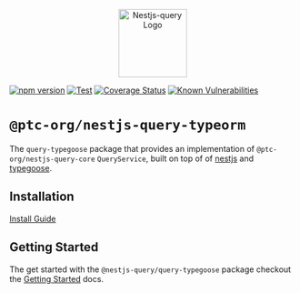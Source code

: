 <p align="center">
  <a href="https://doug-martin.github.io/nestjs-query" target="blank"><img src="https://doug-martin.github.io/nestjs-query/img/logo.svg" width="120" alt="Nestjs-query Logo" /></a>
</p>

[![npm version](https://img.shields.io/npm/v/@ptc-org/nestjs-query-typeorm.svg)](https://www.npmjs.org/package/@ptc-org/nestjs-query-typeorm)
[![Test](https://github.com/tripss/nestjs-query/workflows/Test/badge.svg?branch=master)](https://github.com/tripss/nestjs-query/actions?query=workflow%3ATest+and+branch%3Amaster+)
[![Coverage Status](https://coveralls.io/repos/github/doug-martin/nestjs-query/badge.svg?branch=master)](https://coveralls.io/github/doug-martin/nestjs-query?branch=master)
[![Known Vulnerabilities](https://snyk.io/test/github/doug-martin/nestjs-query/badge.svg?targetFile=packages/query-typegoose/package.json)](https://snyk.io/test/github/doug-martin/nestjs-query?targetFile=packages/query-typegoose/package.json)

# `@ptc-org/nestjs-query-typeorm`

The `query-typegoose` package that provides an implementation of `@ptc-org/nestjs-query-core` `QueryService`, built on top of of [nestjs](https://nestjs.com/) and [typegoose](https://github.com/typegoose/typegoose).

## Installation

[Install Guide](https://doug-martin.github.io/nestjs-query/docs/introduction/install)

## Getting Started

The get started with the `@nestjs-query/query-typegoose` package checkout the [Getting Started](https://doug-martin.github.io/nestjs-query/docs/persistence/typegoose/getting-started) docs.
